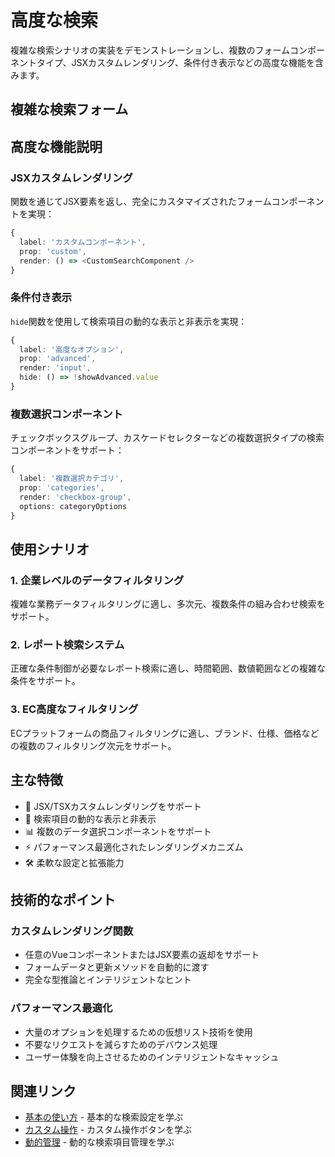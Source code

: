 # 高度な検索

複雑な検索シナリオの実装をデモンストレーションし、複数のフォームコンポーネントタイプ、JSXカスタムレンダリング、条件付き表示などの高度な機能を含みます。

## 複雑な検索フォーム

<DemoPreview dir="demos/ma-search/advanced-search" />

## 高度な機能説明

### JSXカスタムレンダリング
関数を通じてJSX要素を返し、完全にカスタマイズされたフォームコンポーネントを実現：

```typescript
{
  label: 'カスタムコンポーネント',
  prop: 'custom',
  render: () => <CustomSearchComponent />
}
```

### 条件付き表示
`hide`関数を使用して検索項目の動的な表示と非表示を実現：

```typescript
{
  label: '高度なオプション',
  prop: 'advanced',
  render: 'input',
  hide: () => !showAdvanced.value
}
```

### 複数選択コンポーネント
チェックボックスグループ、カスケードセレクターなどの複数選択タイプの検索コンポーネントをサポート：

```typescript
{
  label: '複数選択カテゴリ',
  prop: 'categories',
  render: 'checkbox-group',
  options: categoryOptions
}
```

## 使用シナリオ

### 1. 企業レベルのデータフィルタリング
複雑な業務データフィルタリングに適し、多次元、複数条件の組み合わせ検索をサポート。

### 2. レポート検索システム  
正確な条件制御が必要なレポート検索に適し、時間範囲、数値範囲などの複雑な条件をサポート。

### 3. EC高度なフィルタリング
ECプラットフォームの商品フィルタリングに適し、ブランド、仕様、価格などの複数のフィルタリング次元をサポート。

## 主な特徴

- 🎯 JSX/TSXカスタムレンダリングをサポート
- 🔄 検索項目の動的な表示と非表示
- 📊 複数のデータ選択コンポーネントをサポート
- ⚡ パフォーマンス最適化されたレンダリングメカニズム
- 🛠 柔軟な設定と拡張能力

## 技術的なポイント

### カスタムレンダリング関数
- 任意のVueコンポーネントまたはJSX要素の返却をサポート
- フォームデータと更新メソッドを自動的に渡す
- 完全な型推論とインテリジェントなヒント

### パフォーマンス最適化
- 大量のオプションを処理するための仮想リスト技術を使用
- 不要なリクエストを減らすためのデバウンス処理
- ユーザー体験を向上させるためのインテリジェントなキャッシュ

## 関連リンク

- [基本の使い方](./basic-usage) - 基本的な検索設定を学ぶ
- [カスタム操作](./custom-actions) - カスタム操作ボタンを学ぶ
- [動的管理](./dynamic-items) - 動的な検索項目管理を学ぶ